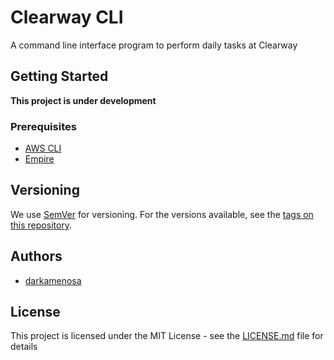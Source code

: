 # Clearway CLI

A command line interface program to perform daily tasks at Clearway

## Getting Started

**This project is under development**

### Prerequisites

* [AWS CLI](https://github.com/aws/aws-cli)
* [Empire](github.com/remind101/empire)


## Versioning

We use [SemVer](http://semver.org/) for versioning. For the versions available, see the [tags on this repository](https://github.com/your/project/tags). 

## Authors

* [darkamenosa](https://github.com/darkamenosa/)

## License

This project is licensed under the MIT License - see the [LICENSE.md](LICENSE.md) file for details

